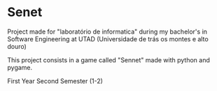 # Senet
Project made for "laboratório de informatica" during my bachelor's in Software Engineering at UTAD (Universidade de trás os montes e alto douro)


This project consists in a game called "Sennet" made with python and pygame.

First Year Second Semester (1-2)

